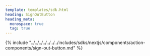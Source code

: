 ```yaml
---
template: templates/sdk.html
heading: SignOutButton
heading_meta:
  monospace: true
  tag: true
---
```

{% include "../../../../../../../includes/sdks/nextjs/components/action-components/sign-out-button.md" %}
